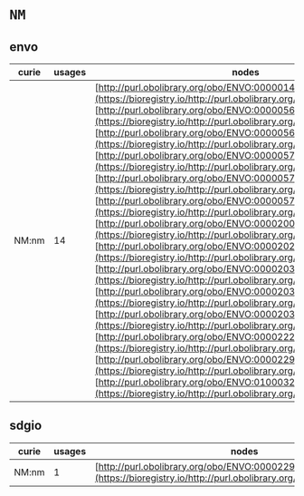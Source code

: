 # `NM`
## envo
| curie   |   usages | nodes                                                                                                                                                                                                                                                                                                                                                                                                                                                                                                                                                                                                                                                                                                                                                                                                                                                                                                                                                                                                                                                                                                                                                                                                                                                                                                                                                                                                                                                                                                                                                                                                                                                                                                |
|---------|----------|------------------------------------------------------------------------------------------------------------------------------------------------------------------------------------------------------------------------------------------------------------------------------------------------------------------------------------------------------------------------------------------------------------------------------------------------------------------------------------------------------------------------------------------------------------------------------------------------------------------------------------------------------------------------------------------------------------------------------------------------------------------------------------------------------------------------------------------------------------------------------------------------------------------------------------------------------------------------------------------------------------------------------------------------------------------------------------------------------------------------------------------------------------------------------------------------------------------------------------------------------------------------------------------------------------------------------------------------------------------------------------------------------------------------------------------------------------------------------------------------------------------------------------------------------------------------------------------------------------------------------------------------------------------------------------------------------|
| NM:nm   |       14 | [http://purl.obolibrary.org/obo/ENVO:00000144](https://bioregistry.io/http://purl.obolibrary.org/obo/ENVO:00000144), [http://purl.obolibrary.org/obo/ENVO:00000568](https://bioregistry.io/http://purl.obolibrary.org/obo/ENVO:00000568), [http://purl.obolibrary.org/obo/ENVO:00000569](https://bioregistry.io/http://purl.obolibrary.org/obo/ENVO:00000569), [http://purl.obolibrary.org/obo/ENVO:00000570](https://bioregistry.io/http://purl.obolibrary.org/obo/ENVO:00000570), [http://purl.obolibrary.org/obo/ENVO:00000571](https://bioregistry.io/http://purl.obolibrary.org/obo/ENVO:00000571), [http://purl.obolibrary.org/obo/ENVO:00000572](https://bioregistry.io/http://purl.obolibrary.org/obo/ENVO:00000572), [http://purl.obolibrary.org/obo/ENVO:00002009](https://bioregistry.io/http://purl.obolibrary.org/obo/ENVO:00002009), [http://purl.obolibrary.org/obo/ENVO:00002020](https://bioregistry.io/http://purl.obolibrary.org/obo/ENVO:00002020), [http://purl.obolibrary.org/obo/ENVO:00002031](https://bioregistry.io/http://purl.obolibrary.org/obo/ENVO:00002031), [http://purl.obolibrary.org/obo/ENVO:00002032](https://bioregistry.io/http://purl.obolibrary.org/obo/ENVO:00002032), [http://purl.obolibrary.org/obo/ENVO:00002037](https://bioregistry.io/http://purl.obolibrary.org/obo/ENVO:00002037), [http://purl.obolibrary.org/obo/ENVO:00002227](https://bioregistry.io/http://purl.obolibrary.org/obo/ENVO:00002227), [http://purl.obolibrary.org/obo/ENVO:00002297](https://bioregistry.io/http://purl.obolibrary.org/obo/ENVO:00002297), [http://purl.obolibrary.org/obo/ENVO:01000320](https://bioregistry.io/http://purl.obolibrary.org/obo/ENVO:01000320) |
## sdgio
| curie   |   usages | nodes                                                                                                               |
|---------|----------|---------------------------------------------------------------------------------------------------------------------|
| NM:nm   |        1 | [http://purl.obolibrary.org/obo/ENVO:00002297](https://bioregistry.io/http://purl.obolibrary.org/obo/ENVO:00002297) |
